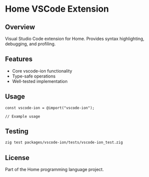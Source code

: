 # Home VSCode Extension

## Overview

Visual Studio Code extension for Home. Provides syntax highlighting, debugging, and profiling.

## Features

- Core vscode-ion functionality
- Type-safe operations
- Well-tested implementation

## Usage

```zig
const vscode-ion = @import("vscode-ion");

// Example usage
```

## Testing

```bash
zig test packages/vscode-ion/tests/vscode-ion_test.zig
```

## License

Part of the Home programming language project.
